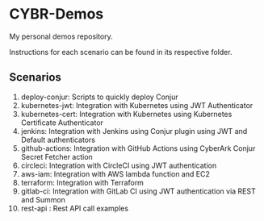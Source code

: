 # CYBR-Demos
My personal demos repository.

Instructions for each scenario can be found in its respective folder.

## Scenarios
1. deploy-conjur: Scripts to quickly deploy Conjur
2. kubernetes-jwt: Integration with Kubernetes using JWT Authenticator
3. kubernetes-cert: Integration with Kubernetes using Kubernetes Certificate Authenticator
4. jenkins: Integration with Jenkins using Conjur plugin using JWT and Default authenticators
5. github-actions: Integration with GitHub Actions using CyberArk Conjur Secret Fetcher action
6. circleci: Integration with CircleCI using JWT authentication
7. aws-iam: Integration with AWS lambda function and EC2
8. terraform: Integration with Terraform
9. gitlab-ci: Integration with GitLab CI using JWT authentication via REST and Summon
10. rest-api : Rest API call examples